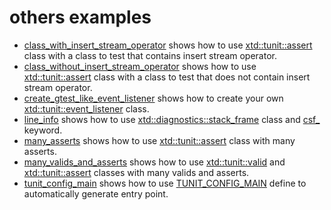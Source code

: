 # others examples

* [class_with_insert_stream_operator](class_with_insert_stream_operator/README.md) shows how to use [xtd::tunit::assert](../../../src/xtd.tunit/include/xtd/tunit/assert.h) class with a class to test that contains insert stream operator.
* [class_without_insert_stream_operator](class_without_insert_stream_operator/README.md) shows how to use [xtd::tunit::assert](../../../src/xtd.tunit/include/xtd/tunit/assert.h) class with a class to test that does not contain insert stream operator.
* [create_gtest_like_event_listener](create_gtest_like_event_listener/README.md) shows how to create your own [xtd::tunit::event_listener](../../../src/xtd.tunit/include/xtd/tunit/event_listener.h) class.
* [line_info](line_info/README.md) shows how to use [xtd::diagnostics::stack_frame](../../../src/xtd.core/include/xtd/diagnostics/stack_frame.h) class and [csf_](../../../src/xtd.core/include/xtd/diagnostics/stack_frame.h) keyword.
* [many_asserts](many_asserts/README.md) shows how to use [xtd::tunit::assert](../../../src/xtd.tunit/include/xtd/tunit/assert.h) class with many asserts.
* [many_valids_and_asserts](many_valids_and_asserts/README.md) shows how to use [xtd::tunit::valid](../../../src/xtd.tunit/include/xtd/tunit/valid.h) and [xtd::tunit::assert](../../../src/xtd.tunit/include/xtd/tunit/assert.h) classes with many valids and asserts.
* [tunit_config_main](tunit_config_main/README.md) shows how to use [TUNIT_CONFIG_MAIN](../../../src/xtd.tunit/include/xtd/tunit/default_main.h) define to automatically generate entry point.
